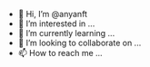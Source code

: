 - 👋 Hi, I’m @anyanft
- 👀 I’m interested in ...
- 🌱 I’m currently learning ...
- 💞️ I’m looking to collaborate on ...
- 📫 How to reach me ...

<!---
anyanft/anyanft is a ✨ special ✨ repository because its `README.md` (this file) appears on your GitHub profile.
You can click the Preview link to take a look at your changes.
--->

